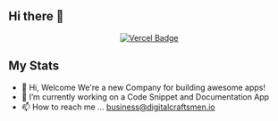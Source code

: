 ## Hi there 👋




<div id="badges" align="center">
<a href="https://www.digitalcraftsmen.io">
    <img src="https://img.shields.io/badge/My_Website-black?style=for-the-badge&logo=vercel&logoColor=white" alt="Vercel Badge"/>
  </a>
  
</div>
<div align="center">
<img src="https://komarev.com/ghpvc/?username=Digital-Craftsmen&style=flat-square&color=blue" alt=""/>
</div>


## My Stats
<div align="center">
  

</div>
  
- 👋 Hi, Welcome We're a new Company for building awesome apps!
- 🌱 I’m currently working on a Code Snippet and Documentation App
- 📫 How to reach me ... business@digitalcraftsmen.io

<!---
willvernon/willvernon is a ✨ special ✨ repository because its `README.md` (this file) appears on your GitHub profile.
You can click the Preview link to take a look at your changes.
--->
